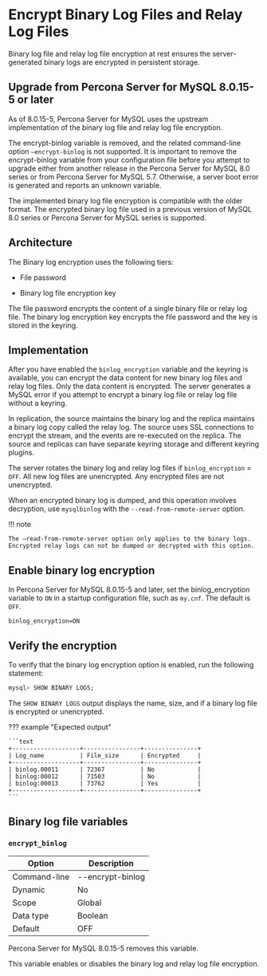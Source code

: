 # Encrypt Binary Log Files and Relay Log Files

Binary log file and relay log file encryption at rest ensures the
server-generated binary logs are encrypted in persistent storage.

## Upgrade from Percona Server for MySQL 8.0.15-5 or later

As of 8.0.15-5, Percona Server for MySQL uses the upstream
implementation of the binary log file and relay log file encryption.

The encrypt-binlog variable is
removed, and the related command-line option `–encrypt-binlog` is not
supported. It is important to remove the encrypt-binlog variable from your
configuration file before you attempt to upgrade either from another release
in the Percona Server for MySQL 8.0 series or from Percona Server for MySQL 5.7.
Otherwise, a server boot error is generated and reports an unknown
variable.

The implemented binary log file encryption is compatible with the older
format. The encrypted binary log file used in a previous version of MySQL 8.0
series or Percona Server for MySQL series is supported.

## Architecture

The Binary log encryption uses the following tiers:

* File password

* Binary log file encryption key

The file password encrypts the content of a single binary file or relay log
file. The binary log encryption key encrypts the file password and the key
is stored in the keyring.

## Implementation

After you have enabled the `binlog_encryption` variable and the keyring is
available, you can encrypt the data content for new binary log files and relay
log files. Only the data content is encrypted. The server generates a MySQL error if you attempt to encrypt a binary log file or
relay log file without a keyring.

In replication, the source maintains the binary log and the replica maintains a binary
log copy called the relay log. The source uses SSL connections to encrypt the stream, and the events
are re-executed on the replica. The source and replicas can have separate
keyring storage and different keyring plugins.

The server rotates the binary log and relay log files if `binlog_encryption` = `OFF`. All new log files are unencrypted. Any encrypted files are not unencrypted.

When an encrypted binary log is dumped, and this operation involves decryption,
use `mysqlbinlog` with the `--read-from-remote-server` option.

!!! note

    The –read-from-remote-server option only applies to the binary logs. Encrypted relay logs can not be dumped or decrypted with this option.

## Enable binary log encryption

In Percona Server for MySQL 8.0.15-5 and later, set the binlog_encryption variable
to `ON` in a startup configuration file, such as `my.cnf`. The default is `OFF`.

```text
binlog_encryption=ON
```

## Verify the encryption

To verify that the binary log encryption option is enabled, run the following
statement:

```sql
mysql> SHOW BINARY LOGS;
```

The `SHOW BINARY LOGS` output displays the name, size, and if a binary log file is encrypted or unencrypted.

??? example "Expected output"

    ```text
    +-------------------+----------------+---------------+
    | Log_name          | File_size      | Encrypted     |
    +-------------------+----------------+---------------+
    | binlog.00011      | 72367          | No            |
    | binlog:00012      | 71503          | No            |
    | binlog:00013      | 73762          | Yes           |
    +-------------------+----------------+---------------+
    ```

## Binary log file variables

### `encrypt_binlog`

| Option       | Description      |
|--------------|------------------|
| Command-line | --encrypt-binlog |
| Dynamic      | No               |
| Scope        | Global           |
| Data type    | Boolean          |
| Default      | OFF              |

Percona Server for MySQL 8.0.15-5 removes this variable.

This variable enables or disables the binary log and relay log file encryption.
